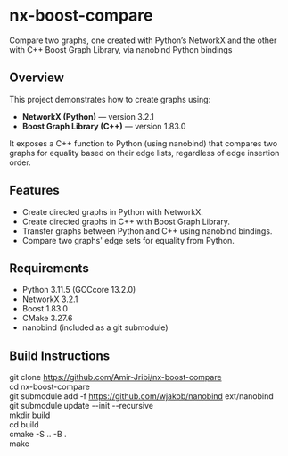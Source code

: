 # nx-boost-compare

Compare two graphs, one created with Python’s NetworkX and the other with C++ Boost Graph Library, via nanobind Python bindings

## Overview

This project demonstrates how to create graphs using:

- **NetworkX (Python)** — version 3.2.1  
- **Boost Graph Library (C++)** — version 1.83.0  

It exposes a C++ function to Python (using nanobind) that compares two graphs for equality based on their edge lists, regardless of edge insertion order.

## Features

- Create directed graphs in Python with NetworkX.  
- Create directed graphs in C++ with Boost Graph Library.  
- Transfer graphs between Python and C++ using nanobind bindings.  
- Compare two graphs' edge sets for equality from Python.

## Requirements

- Python 3.11.5 (GCCcore 13.2.0)  
- NetworkX 3.2.1  
- Boost 1.83.0  
- CMake 3.27.6  
- nanobind (included as a git submodule)

## Build Instructions

git clone https://github.com/Amir-Jribi/nx-boost-compare  
cd nx-boost-compare  
git submodule add -f https://github.com/wjakob/nanobind ext/nanobind  
git submodule update --init --recursive  
mkdir build  
cd build  
cmake -S .. -B .  
make

